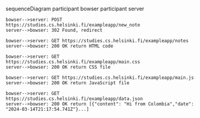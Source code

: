 sequenceDiagram
    participant bowser
    participant server

    bowser-->server: POST https://studies.cs.helsinki.fi/exampleapp/new_note
    server-->bowser: 302 Found, redirect

    bowser-->server: GET https://studies.cs.helsinki.fi/exampleapp/notes
    server-->bowser: 200 OK return HTML code

    bowser-->server: GET https://studies.cs.helsinki.fi/exampleapp/main.css
    server-->bowser: 200 OK return CSS file

    bowser-->server: GET https://studies.cs.helsinki.fi/exampleapp/main.js
    server-->bowser: 200 OK return JavaScript file

    bowser-->server: GET https://studies.cs.helsinki.fi/exampleapp/data.json
    server-->bowser: 200 OK return [{"content": "Hi from Colombia","date": "2024-03-14T21:17:54.741Z"}...]